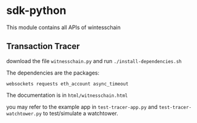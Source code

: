 # sdk-python

This module contains all APIs of wintesschain

## Transaction Tracer 

download the file `witnesschain.py` and run `./install-dependencies.sh`

The dependencies are the packages:
```
websockets requests eth_account async_timeout
```

The documentation is in `html/witnesschain.html`

you may refer to the example app in `test-tracer-app.py`
and `test-tracer-watchtower.py` to test/simulate a watchtower.
